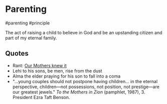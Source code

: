 # Parenting
#parenting 
#principle 

The act of raising a child to believe in God and be an upstanding citizen and part of my eternal family.


## Quotes
- Rant: [Our Mothers knew it](/Glossary/Stripling%20Warriors.md#Our%20Mothers%20Knew%20It)
- Lehi to his sons, be men, rise from the dust 
- Alma the elder praying for his son to fall into a coma
- "...young couples should not postpone having children... in the eternal perspective, children—not possessions, not position, not prestige—are our greatest jewels." _To the Mothers in Zion_ (pamphlet, 1987), 3. President Ezra Taft Benson.